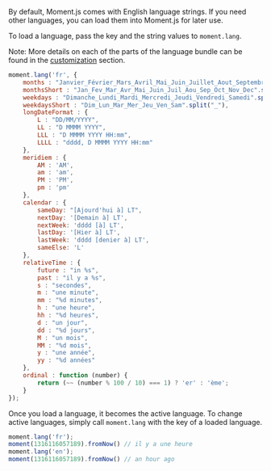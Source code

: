 By default, Moment.js comes with English language strings. If you need other languages, you can load them into Moment.js for later use.

To load a language, pass the key and the string values to `moment.lang`.

Note: More details on each of the parts of the language bundle can be found in the [customization](#/customization/) section.

```javascript
moment.lang('fr', {
    months : "Janvier_Février_Mars_Avril_Mai_Juin_Juillet_Aout_Septembre_Octobre_Novembre_Décembre".split("_"),
    monthsShort : "Jan_Fev_Mar_Avr_Mai_Juin_Juil_Aou_Sep_Oct_Nov_Dec".split("_"),
    weekdays : "Dimanche_Lundi_Mardi_Mercredi_Jeudi_Vendredi_Samedi".split("_"),
    weekdaysShort : "Dim_Lun_Mar_Mer_Jeu_Ven_Sam".split("_"),
    longDateFormat : {
        L : "DD/MM/YYYY",
        LL : "D MMMM YYYY",
        LLL : "D MMMM YYYY HH:mm",
        LLLL : "dddd, D MMMM YYYY HH:mm"
    },
    meridiem : {
        AM : 'AM',
        am : 'am',
        PM : 'PM',
        pm : 'pm'
    },
    calendar : {
        sameDay: "[Ajourd'hui à] LT",
        nextDay: '[Demain à] LT',
        nextWeek: 'dddd [à] LT',
        lastDay: '[Hier à] LT',
        lastWeek: 'dddd [denier à] LT',
        sameElse: 'L'
    },
    relativeTime : {
        future : "in %s",
        past : "il y a %s",
        s : "secondes",
        m : "une minute",
        mm : "%d minutes",
        h : "une heure",
        hh : "%d heures",
        d : "un jour",
        dd : "%d jours",
        M : "un mois",
        MM : "%d mois",
        y : "une année",
        yy : "%d années"
    },
    ordinal : function (number) {
        return (~~ (number % 100 / 10) === 1) ? 'er' : 'ème';
    }
});
```

Once you load a language, it becomes the active language. To change active languages, simply call `moment.lang` with the key of a loaded language.

```javascript
moment.lang('fr');
moment(1316116057189).fromNow() // il y a une heure
moment.lang('en');
moment(1316116057189).fromNow() // an hour ago
```
